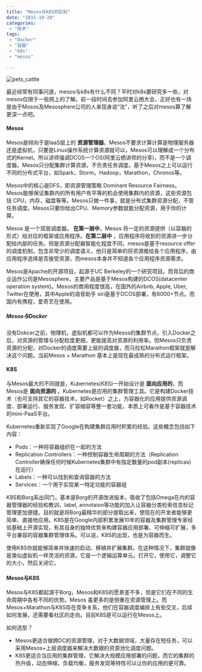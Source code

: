 ```yaml
---
title: "Mesos与K8S的区别"
date: "2015-10-20"
categories:
 - "技术"
tags:
 - "Docker"
 - "容器"
 - "k8s"
 - "mesos"

---
```



![pets_cattle](https://dn-sdkcnssl.qbox.me/editor/fWnRKkZgug2fvzeDNd8k.jpg)

最近经常有同事问道，mesos与k8s有什么不同？平时对k8s要研究多一些，对mesos仅限于一些网上的了解。前一段时间去参加阿里云栖大会，正好也有一场是由于Mosos及Mesosphere公司的人来现身说“法”，听了之后对mesos算了解更深一点吧。

#### Mesos

Mesos是倾向于是IaaS层上的 __资源管理器__。Mesos不要求计算计算是物理服务器还是虚拟机，只要是Linux操作系统计算资源就可以，Mesos可以理解成一个分布式的Kernel。所以讲师强调DCOS一个OS(阿里云栖讲师的分享)，而不是一个调度器。Mesos只分配集群计算资源，不负责任务调度。基于Mesos之上可以运行不同的分布式平台，如Spark，Storm，Hadoop，Marathon，Chronos等。

Mesos中的核心是DFS，即资源管理策略 Dominant Resource Fairness。Mesos能够保证集群内的所有用户有平等的机会使用集群内的资源，这些资源包括 CPU，内存，磁盘等等。Mesos只做一件事，就是分布式集群资源分配，不管任务调度。Mesos只要你给出CPU、Memory参数就能分配资源，用于你的计算。

Mesos 是一个双层调度器。 __在第一层中__，Mesos 将一定的资源提供（以容器的形式）给对应的框架或应用程序。__在第二层中__ ，应用程序将收到的资源进一步分配给内部的任务。但是资源分配器智能化程度不同，mesos是基于resource offer的调度机制，包含非常少的调度语义，他只是简单的将资源推给各个应用程序，由应用程序选择是否接受资源，而mesos本身并不知道各个应用程序资源需求。

Mesos是Apache的开源项目，起源于UC Berkeley的一个研究项目。而背后的商业运作公司是Mesosphere，主要产品是基于Mesos构建的DCOS(datacenter operation system)。Mesos的商用程度很高，在国外的Airbnb, Apple, Uber, Twitter在使用，其中Apple的语音助手 siri是基于DCOS部署，有6000+节点。而国内有携程，爱奇艺在使用。

##### Mesos与Docker

没有Dokcer之前，物理机，虚拟机都可以作为Mesos的集群节点，引入Docker之后，对资源的管理与分配粒度更细，更能提高对资源的利用率。但Mesos只负责资源的分配，对Docker的调度需要上层的调度器，而马拉松Marathon框架就是解决这个问题。当前Mesos + Marathon 基本上是现在最成熟的分布式运行框架。

#### K8S

与Mesos最大的不同就是，Kubernetes(K8S)一开始设计是 __面向应用的__，而Mesos是 __面向资源的__ 。Kubernetes是应用的集群管理工具。它是构建Docker技术（也可支持其它的容器技术，如Rocket）之上，为容器化的应用提供资源调度、部署运行、服务发现、扩容缩容等整一套功能，本质上可看作是基于容器技术的mini-PaaS平台。

Kubernetes重新实现了Google在构建集群应用时积累的经验。这些概念包括如下内容：

  - Pods：一种将容器组织在一起的方法
  - Replication Controllers：一种控制容器生命周期的方法（Replication Controller确保任何时候Kubernetes集群中有指定数量的pod副本(replicas)在运行）
  - Labels：一种可以找到和查询容器的方法
  - Services：一个用于实现某一特定功能的容器组

K8S和Borg系出同门，基本是Borg的开源改进版本，吸收了包括Omega在内的容器管理器的经验和教训，label, annotaion等功能的加入让容器分类检索信息标记管理更加便捷。目的就是将Borg最精华的部分提取出来，使现在的开发者能够更简单、直接地应用。K8S是在Google内部积累发展10年的容器及集群管理专家经验基础上开源实现，有其自身的独特优势来构建容器应用部署、可伸缩可扩展，多平台兼容的容器集群管理体系。可以说，K8S的出现，也是为容器而生。

使用K8S你就能够简单并快速的启动、移植并扩展集群。在这种情况下，集群就像是类似虚拟机一样灵活的资源，它是一个逻辑运算单元。打开它，使用它，调整它的大小，然后关闭它。


#### Mesos与K8S

Mesos与K8S都起源于Borg，Mesos和K8S的愿景差不多，但是它们在不同的生命周期中各有不同的优势。Mesos 虽更多的是侧重在资源管理上。而Mesos+Marathon与K8S存在竞争关系，他们在容器调度编排上有些交叉，后续如何发展，还需要看社区的走向。目前K8S是可以运行在Mesos上。

如何选型？

 - Mesos更适合做跨DC的资源管理，对于大数据领域，大量存在短任务，可以采用Mesos+上层调度器来解决大数据的资源池化调度问题。
 - K8S更适合当应用的集群管理，它解决大规模应用部署的问题，而它的集群的热升级，动态伸缩，负载均衡，服务发现等特性可以让你的应用的更可靠。

